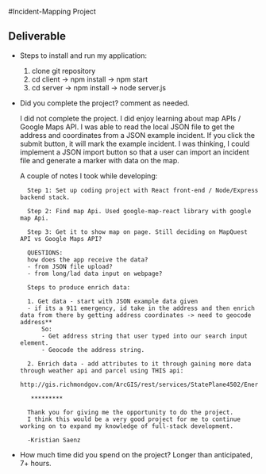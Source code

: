 #Incident-Mapping Project

Deliverable
-----------

* Steps to install and run my application:

    1. clone git repository
    2. cd client -> npm install -> npm start
    3. cd server -> npm install -> node server.js

* Did you complete the project? comment as needed.

    I did not complete the project. I did enjoy learning about map APIs / Google Maps API.
    I was able to read the local JSON file to get the address and coordinates from a JSON example incident. If you click the submit button, it will mark the example incident.
    I was thinking, I could implement a JSON import button so that a user can import an incident file and generate a marker with data on the map.

    A couple of notes I took while developing:
        
        Step 1: Set up coding project with React front-end / Node/Express backend stack.

        Step 2: Find map Api. Used google-map-react library with google map Api.

        Step 3: Get it to show map on page. Still deciding on MapQuest API vs Google Maps API?

        QUESTIONS:
        how does the app receive the data?
        - from JSON file upload?
        - from long/lad data input on webpage?

        Steps to produce enrich data:

        1. Get data - start with JSON example data given
        - if its a 911 emergency, id take in the address and then enrich data from there by getting address coordinates -> need to geocode address**
            So:
            - Get address string that user typed into our search input element.
            - Geocode the address string.

        2. Enrich data - add attributes to it through gaining more data through weather api and parcel using THIS api: 
        http://gis.richmondgov.com/ArcGIS/rest/services/StatePlane4502/Ener/MapServer/0/

         *********

        Thank you for giving me the opportunity to do the project.
        I think this would be a very good project for me to continue working on to expand my knowledge of full-stack development.

        -Kristian Saenz

* How much time did you spend on the project?
    Longer than anticipated, 7+ hours. 
